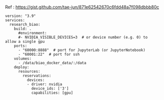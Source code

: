 Ref : https://gist.github.com/tae-jun/871e62542670c6fdd48a7f098dbbb80c

```docker
version: "3.9"
services:
  research_biao:
    build: .
      #environment:
      #- NVIDIA_VISIBLE_DEVICES=3  # or device number (e.g. 0) to allow a single gpu
    ports:
      - "60000:8888"  # port for JupyterLab (or JupyterNotebook)
      - "60001:22"  # port for ssh
    volumes:
      - /data/biao_docker_data/:/data
    deploy:
      resources:
        reservations:
          devices:
          - driver: nvidia
            device_ids: ['3']
            capabilities: [gpu]
```